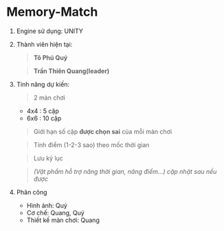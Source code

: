 # Memory-Match
1. Engine sử dụng: UNITY
2. Thành viên hiện tại:
   > **Tô Phú Quý**
   
   > **Trần Thiên Quang(leader)**
3. Tính năng dự kiến:
   > 2 màn chơi
     - 4x4 : 5 cặp
     - 6x6 : 10 cặp
       
   > Giới hạn số cặp **được chọn sai** của mỗi màn chơi
   
   > Tính điểm (1-2-3 sao) theo mốc thời gian
   
   > Lưu kỷ lục
   
   > *(Vật phẩm hỗ trợ nâng thời gian, nâng điểm...) cập nhật sau nếu được* 
4. Phân công
   - Hình ảnh: Quý
   - Cơ chế: Quang, Quý  
   - Thiết kế màn chơi: Quang

